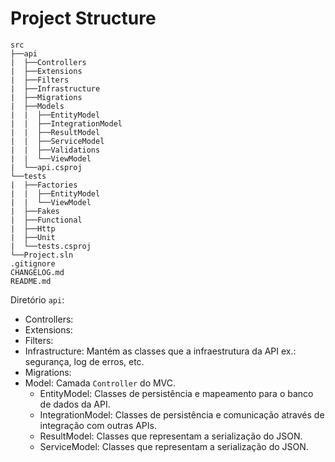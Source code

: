 # Project Structure

```
src
├──api
|  ├──Controllers
|  ├──Extensions
|  ├──Filters
|  ├──Infrastructure
|  ├──Migrations
|  ├──Models
|  |  ├──EntityModel
|  |  ├──IntegrationModel
|  |  ├──ResultModel
|  |  ├──ServiceModel
|  |  ├──Validations
|  |  └──ViewModel
|  └──api.csproj
└──tests
|  ├──Factories
|  |  ├──EntityModel
|  |  └──ViewModel
|  ├──Fakes
|  ├──Functional
|  ├──Http
|  ├──Unit
|  └──tests.csproj
└──Project.sln
.gitignore
CHANGELOG.md
README.md
```

Diretório `api`:
- Controllers:
- Extensions:
- Filters:
- Infrastructure: Mantém as classes que a infraestrutura da API ex.: segurança, log de erros, etc.
- Migrations:
- Model: Camada `Controller` do MVC.
  - EntityModel: Classes de persistência e mapeamento para o banco de dados da API.
  - IntegrationModel: Classes de persistência e comunicação através de integração com outras APIs.
  - ResultModel: Classes que representam a serialização do JSON.
  - ServiceModel: Classes que representam a serialização do JSON.
